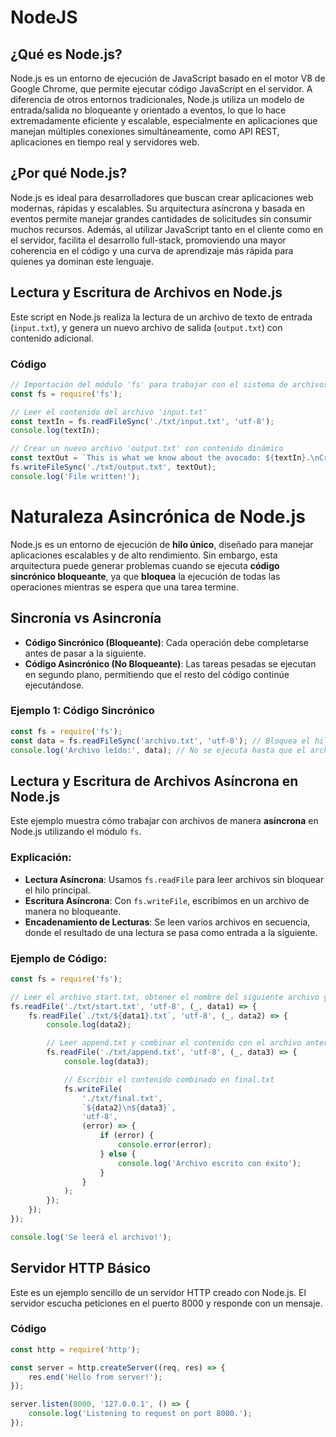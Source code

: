 # NodeJS

## ¿Qué es Node.js?

Node.js es un entorno de ejecución de JavaScript basado en el motor V8 de Google Chrome, que permite ejecutar código JavaScript en el servidor. A diferencia de otros entornos tradicionales, Node.js utiliza un modelo de entrada/salida no bloqueante y orientado a eventos, lo que lo hace extremadamente eficiente y escalable, especialmente en aplicaciones que manejan múltiples conexiones simultáneamente, como API REST, aplicaciones en tiempo real y servidores web.

## ¿Por qué Node.js?

Node.js es ideal para desarrolladores que buscan crear aplicaciones web modernas, rápidas y escalables. Su arquitectura asíncrona y basada en eventos permite manejar grandes cantidades de solicitudes sin consumir muchos recursos. Además, al utilizar JavaScript tanto en el cliente como en el servidor, facilita el desarrollo full-stack, promoviendo una mayor coherencia en el código y una curva de aprendizaje más rápida para quienes ya dominan este lenguaje.

## Lectura y Escritura de Archivos en Node.js

Este script en Node.js realiza la lectura de un archivo de texto de entrada (`input.txt`), y genera un nuevo archivo de salida (`output.txt`) con contenido adicional.

### Código

```javascript
// Importación del módulo 'fs' para trabajar con el sistema de archivos
const fs = require('fs');

// Leer el contenido del archivo 'input.txt'
const textIn = fs.readFileSync('./txt/input.txt', 'utf-8');
console.log(textIn);

// Crear un nuevo archivo 'output.txt' con contenido dinámico
const textOut = `This is what we know about the avocado: ${textIn}.\nCreated on ${Date.now()}`;
fs.writeFileSync('./txt/output.txt', textOut);
console.log('File written!');
```

# Naturaleza Asincrónica de Node.js

Node.js es un entorno de ejecución de **hilo único**, diseñado para manejar aplicaciones escalables y de alto rendimiento. Sin embargo, esta arquitectura puede generar problemas cuando se ejecuta **código sincrónico bloqueante**, ya que **bloquea** la ejecución de todas las operaciones mientras se espera que una tarea termine.

## Sincronía vs Asincronía

- **Código Sincrónico (Bloqueante)**: Cada operación debe completarse antes de pasar a la siguiente.
- **Código Asincrónico (No Bloqueante)**: Las tareas pesadas se ejecutan en segundo plano, permitiendo que el resto del código continúe ejecutándose.

### Ejemplo 1: Código Sincrónico

```js
const fs = require('fs');
const data = fs.readFileSync('archivo.txt', 'utf-8'); // Bloquea el hilo
console.log('Archivo leído:', data); // No se ejecuta hasta que el archivo es leído
```

## Lectura y Escritura de Archivos Asíncrona en Node.js

Este ejemplo muestra cómo trabajar con archivos de manera **asíncrona** en Node.js utilizando el módulo `fs`.

### Explicación:

- **Lectura Asíncrona**: Usamos `fs.readFile` para leer archivos sin bloquear el hilo principal.
- **Escritura Asíncrona**: Con `fs.writeFile`, escribimos en un archivo de manera no bloqueante.
- **Encadenamiento de Lecturas**: Se leen varios archivos en secuencia, donde el resultado de una lectura se pasa como entrada a la siguiente.

### Ejemplo de Código:

```javascript
const fs = require('fs');

// Leer el archivo start.txt, obtener el nombre del siguiente archivo y leerlo
fs.readFile('./txt/start.txt', 'utf-8', (_, data1) => {
	fs.readFile(`./txt/${data1}.txt`, 'utf-8', (_, data2) => {
		console.log(data2);

		// Leer append.txt y combinar el contenido con el archivo anterior
		fs.readFile('./txt/append.txt', 'utf-8', (_, data3) => {
			console.log(data3);

			// Escribir el contenido combinado en final.txt
			fs.writeFile(
				'./txt/final.txt',
				`${data2}\n${data3}`,
				'utf-8',
				(error) => {
					if (error) {
						console.error(error);
					} else {
						console.log('Archivo escrito con éxito');
					}
				}
			);
		});
	});
});

console.log('Se leerá el archivo!');
```

## Servidor HTTP Básico

Este es un ejemplo sencillo de un servidor HTTP creado con Node.js. El servidor escucha peticiones en el puerto 8000 y responde con un mensaje.

### Código

```javascript
const http = require('http');

const server = http.createServer((req, res) => {
	res.end('Hello from server!');
});

server.listen(8000, '127.0.0.1', () => {
	console.log('Listening to request on port 8000.');
});
```

